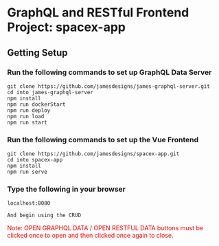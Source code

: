 # GraphQL and RESTful Frontend Project: spacex-app

## Getting Setup

### Run the following commands to set up GraphQL Data Server
```
git clone https://github.com/jamesdesigns/james-graphql-server.git
cd into james-graphql-server
npm install
npm run dockerStart
npm run deploy
npm run load
npm run start
```

### Run the following commands to set up the Vue Frontend
```
git clone https://github.com/jamesdesigns/spacex-app.git
cd into spacex-app
npm install
npm run serve
```

### Type the following in your browser
```
localhost:8080

And begin using the CRUD
```
<span style="color: red;"> Note: OPEN GRAPHQL DATA / OPEN RESTFUL DATA buttons must be clicked once to open and then clicked once again to close.</span>

